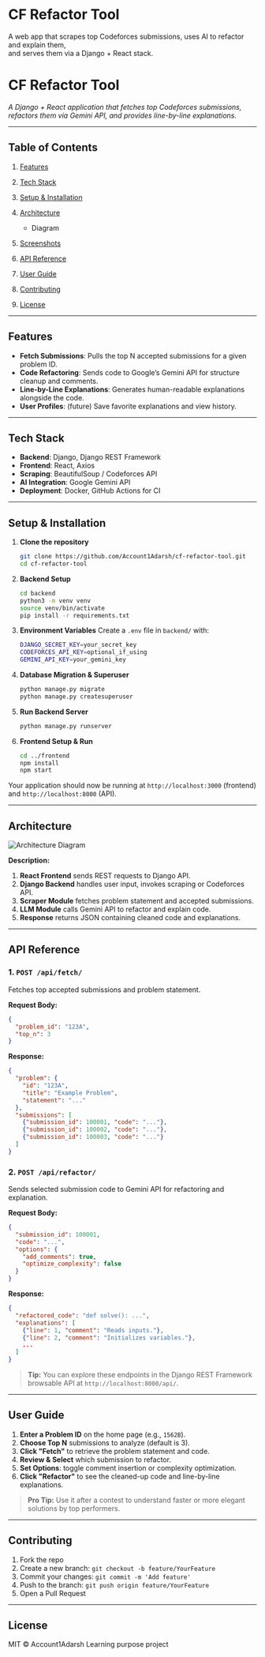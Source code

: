 # CF Refactor Tool

A web app that scrapes top Codeforces submissions, uses AI to refactor and explain them,  
and serves them via a Django + React stack.

# CF Refactor Tool

*A Django + React application that fetches top Codeforces submissions, refactors them via Gemini API, and provides line-by-line explanations.*

---

## Table of Contents

1. [Features](#features)
2. [Tech Stack](#tech-stack)
3. [Setup & Installation](#setup--installation)
4. [Architecture](#architecture)

   * Diagram
5. [Screenshots](#screenshots)
6. [API Reference](#api-reference)
7. [User Guide](#user-guide)
8. [Contributing](#contributing)
9. [License](#license)

---

## Features

* **Fetch Submissions**: Pulls the top N accepted submissions for a given problem ID.
* **Code Refactoring**: Sends code to Google’s Gemini API for structure cleanup and comments.
* **Line-by-Line Explanations**: Generates human-readable explanations alongside the code.
* **User Profiles**: (future) Save favorite explanations and view history.

---

## Tech Stack

* **Backend**: Django, Django REST Framework
* **Frontend**: React, Axios
* **Scraping**: BeautifulSoup / Codeforces API
* **AI Integration**: Google Gemini API
* **Deployment**: Docker, GitHub Actions for CI

---

## Setup & Installation

1. **Clone the repository**

   ```bash
   git clone https://github.com/Account1Adarsh/cf-refactor-tool.git
   cd cf-refactor-tool
   ```

2. **Backend Setup**

   ```bash
   cd backend
   python3 -m venv venv
   source venv/bin/activate
   pip install -r requirements.txt
   ```

3. **Environment Variables**
   Create a `.env` file in `backend/` with:

   ```bash
   DJANGO_SECRET_KEY=your_secret_key
   CODEFORCES_API_KEY=optional_if_using
   GEMINI_API_KEY=your_gemini_key
   ```

4. **Database Migration & Superuser**

   ```bash
   python manage.py migrate
   python manage.py createsuperuser
   ```

5. **Run Backend Server**

   ```bash
   python manage.py runserver
   ```

6. **Frontend Setup & Run**

   ```bash
   cd ../frontend
   npm install
   npm start
   ```

Your application should now be running at `http://localhost:3000` (frontend) and `http://localhost:8000` (API).

---

## Architecture

![Architecture Diagram](docs/architecture.png)

**Description:**

1. **React Frontend** sends REST requests to Django API.
2. **Django Backend** handles user input, invokes scraping or Codeforces API.
3. **Scraper Module** fetches problem statement and accepted submissions.
4. **LLM Module** calls Gemini API to refactor and explain code.
5. **Response** returns JSON containing cleaned code and explanations.

---

## API Reference

### 1. `POST /api/fetch/`

Fetches top accepted submissions and problem statement.

**Request Body:**

```json
{
  "problem_id": "123A",
  "top_n": 3
}
```

**Response:**

```json
{
  "problem": {
    "id": "123A",
    "title": "Example Problem",
    "statement": "..."
  },
  "submissions": [
    {"submission_id": 100001, "code": "..."},
    {"submission_id": 100002, "code": "..."},
    {"submission_id": 100003, "code": "..."}
  ]
}
```

### 2. `POST /api/refactor/`

Sends selected submission code to Gemini API for refactoring and explanation.

**Request Body:**

```json
{
  "submission_id": 100001,
  "code": "...",
  "options": {
    "add_comments": true,
    "optimize_complexity": false
  }
}
```

**Response:**

```json
{
  "refactored_code": "def solve(): ...",
  "explanations": [
    {"line": 1, "comment": "Reads inputs."},
    {"line": 2, "comment": "Initializes variables."},
    ...
  ]
}
```

> **Tip:** You can explore these endpoints in the Django REST Framework browsable API at `http://localhost:8000/api/`.

---

## User Guide

1. **Enter a Problem ID** on the home page (e.g., `1562B`).
2. **Choose Top N** submissions to analyze (default is 3).
3. **Click "Fetch"** to retrieve the problem statement and code.
4. **Review & Select** which submission to refactor.
5. **Set Options**: toggle comment insertion or complexity optimization.
6. **Click "Refactor"** to see the cleaned-up code and line-by-line explanations.

> **Pro Tip:** Use it after a contest to understand faster or more elegant solutions by top performers.

---

## Contributing

1. Fork the repo
2. Create a new branch: `git checkout -b feature/YourFeature`
3. Commit your changes: `git commit -m 'Add feature'`
4. Push to the branch: `git push origin feature/YourFeature`
5. Open a Pull Request

---

## License

MIT © Account1Adarsh
Learning purpose project